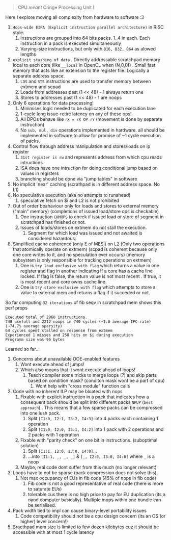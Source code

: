 > CPU *meant* Cringe Processing Unit !

Here I explore moving all complexity from hardware to software :3
1. `4ops-wide EIPA (Explicit instruction parallel architecture)` in RISC style.
   1. Instructions are grouped into 64 bits packs. 1..4 in each. Each instruction in a pack is executed simultaneously
   2. Varying-size instructions, but only with `B16, B32, B64` as alowed lengths
2. `explicit stashing of data` . Directly addressable scratchpad memory local to each core (like `__local` in OpenCL when (N,0,0)) . Small fast memory that acts like an extension to the register file. Logically a separate address space.
   1. `LDS` and `STS` instructions are used to transfer memory between extmem and scpad
   2. Loads from addresses past (1 << 48) - 1 always return one
   3. Stores to addresses past (1 << 48) - 1 are noops
3. Only 6 operations for data processing!
   1. Minimises logic needed to be duplicated for each execution lane
   2. 1-cycle long issue-retire latency on any of these ops!
   3. All DPOs behave like `rX = rX OP rY` (movement is done by separate instruction)
   4. No `sub, mul, div` operations implemented in hardware. all should be implemented in software to allow for promise of ~1 cycle execution of packs.
4. Control flow through address manipulation and stores/loads on ip register
   1. `31st register is rw` and represents address from which cpu reads intructions
   2. ISA does have one intruction for doing conditional jump based on values in registers
   3. branching should be done via "jump tables" in software
5. No implicit 'near' caching (scrathpad is in different address space. No L1)
6. No speculative execution (aka no attempts to runahead)
   1. speculative fetch on $i and L2 is not prohibited
7. Out of order beahaviour only for loads and stores to external memory ("main" memory) (completions of issued load/store ops is checkable)
   1. One instruction `CHMOPS` to check if issued load or store of segment in scratchpad has finished or not.
   2. Issues of loads/stores on extmem do not stall the execution.
      1. Segment for which load was issued and not awaited is considered hazardous.
8.  Simplified cache coherence (only E of MESI) on L2 (Only two operations that atomically operate on extmem) (scpad is coherent because only one core writes to it, and no speculation ever occurs) (memory subsystem is only responsible for tracking operations on extmem)
      1. One is `try load exclusive with flag` which returns a value in one register and flag in another indicating if a core has a cache line locked. If flag is false, the return value is not most recent . If true, it is most recent and core owns cache line.
      2. One is `try store exclusive with flag` which attempts to store a value to external mem and returns a flag if it succeded or not.

So far computing `32 iterations` of fib seqv in scratchpad mem shows this perf props
```
Executed total of 2960 instructions.
748 usefull and 2212 noops in 740 cycles (~1.0 average IPC rate) (~74.7% average sparsity)
64 cycles spent stalled on response from extmem
Experienced 1 misses and 258 hits on $i during execution
Programm size was 96 bytes
```

Learned so far...

1. Concerns about unavailable OOE-enabled features
   1. Wont execute ahead of jumps!
   2. Which also means that it wont execute ahead of loops!
      1. Teach compiler some tricks to merge loops (?) and skip parts based on condition mask? (conditon mask wont be a part of cpu)
         1. Wont help with "cross module" function calls
2. Code with no inherent ILP may be bloated with nops
   1. Fixable with explicit instruction in a pack that indicates how a consequent pack should be split into different packs `NPUP` (`best approach`) . This means that a few sparse packs can be compressed into one lush pack.
      1. Split `[I1:0, I2:1, I3:2, I4:3]` into 4 packs each containing 1 operation
      2. Split `[I1:0, I2:0, I3:1, I4:2]` into 1 pack with 2 operations and 2 packs with 1 operation
   2. Fixable with "parity check" on one bit in instructions. (suboptimal solution)
      1. Split `[I1:1, I2:0, I3:0, I4:0]`...
      2. ...into `[I1:1, _, _, _]` & `[_, I2:0, I3:0, I4:0]` where `_` is a noop
   3. Maybe, real code dont suffer from this much (no longer relevant)
3. Loops have to not be sparse (pack compression does not solve this).
   1. Not max occupancy of EUs in fib code (45% of nops in fib code)
      1. Fib code is not a good representative of real code (there is more to saturate EUs)
      2. tolerable cus there is no high price to pay for EU duplication (its a nand computer basically). Multiple mops within one bundle can be serialised.
4. Pack width tied to impl can cause binary-level portability issues
   1. Code compatibility should not be a cpu design concern (its an OS (or higher) level concern!)
5. Sracthpad mem size is limited to few dozen kilobytes cuz it should be accessible with at most 1 cycle latency



